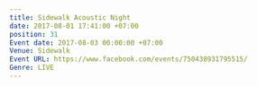 ```yaml
---
title: Sidewalk Acoustic Night
date: 2017-08-01 17:41:00 +07:00
position: 31
Event date: 2017-08-03 00:00:00 +07:00
Venue: Sidewalk
Event URL: https://www.facebook.com/events/750438931795515/
Genre: LIVE
---
```


